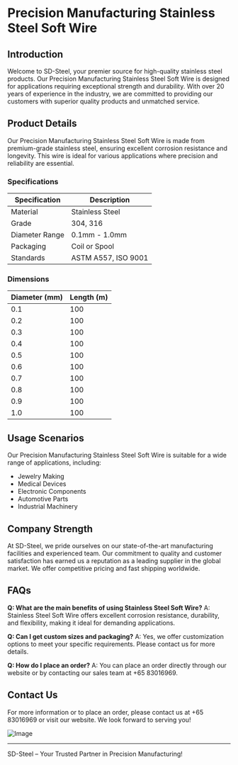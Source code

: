 # Precision Manufacturing Stainless Steel Soft Wire

## Introduction
Welcome to SD-Steel, your premier source for high-quality stainless steel products. Our Precision Manufacturing Stainless Steel Soft Wire is designed for applications requiring exceptional strength and durability. With over 20 years of experience in the industry, we are committed to providing our customers with superior quality products and unmatched service.

## Product Details
Our Precision Manufacturing Stainless Steel Soft Wire is made from premium-grade stainless steel, ensuring excellent corrosion resistance and longevity. This wire is ideal for various applications where precision and reliability are essential.

### Specifications
| Specification       | Description                                          |
|---------------------|------------------------------------------------------|
| Material            | Stainless Steel                                      |
| Grade               | 304, 316                                             |
| Diameter Range      | 0.1mm - 1.0mm                                        |
| Packaging           | Coil or Spool                                        |
| Standards           | ASTM A557, ISO 9001                                  |

### Dimensions
| Diameter (mm) | Length (m) |
|---------------|------------|
| 0.1            | 100        |
| 0.2            | 100        |
| 0.3            | 100        |
| 0.4            | 100        |
| 0.5            | 100        |
| 0.6            | 100        |
| 0.7            | 100        |
| 0.8            | 100        |
| 0.9            | 100        |
| 1.0            | 100        |

## Usage Scenarios
Our Precision Manufacturing Stainless Steel Soft Wire is suitable for a wide range of applications, including:
- Jewelry Making
- Medical Devices
- Electronic Components
- Automotive Parts
- Industrial Machinery

## Company Strength
At SD-Steel, we pride ourselves on our state-of-the-art manufacturing facilities and experienced team. Our commitment to quality and customer satisfaction has earned us a reputation as a leading supplier in the global market. We offer competitive pricing and fast shipping worldwide.

## FAQs
**Q: What are the main benefits of using Stainless Steel Soft Wire?**
A: Stainless Steel Soft Wire offers excellent corrosion resistance, durability, and flexibility, making it ideal for demanding applications.

**Q: Can I get custom sizes and packaging?**
A: Yes, we offer customization options to meet your specific requirements. Please contact us for more details.

**Q: How do I place an order?**
A: You can place an order directly through our website or by contacting our sales team at +65 83016969.

## Contact Us
For more information or to place an order, please contact us at +65 83016969 or visit our website. We look forward to serving you!

![Image](https://github.com/user-attachments/assets/2567258e-e124-4816-932d-1809bd27ef0b)

---

SD-Steel – Your Trusted Partner in Precision Manufacturing!